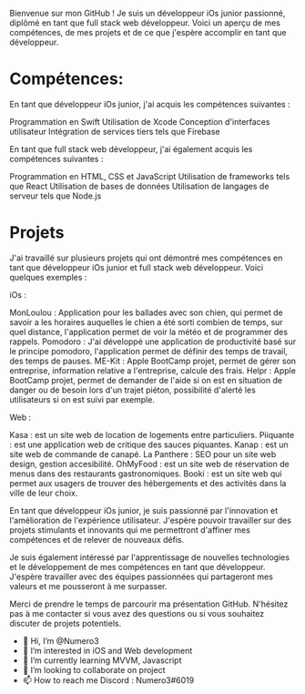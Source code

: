Bienvenue sur mon GitHub ! Je suis un développeur iOs junior passionné, diplômé en tant que full stack web développeur. Voici un aperçu de mes compétences, de mes projets et de ce que j'espère accomplir en tant que développeur.

# Compétences:

En tant que développeur iOs junior, j'ai acquis les compétences suivantes :

Programmation en Swift
Utilisation de Xcode
Conception d'interfaces utilisateur
Intégration de services tiers tels que Firebase

En tant que full stack web développeur, j'ai également acquis les compétences suivantes :

Programmation en HTML, CSS et JavaScript
Utilisation de frameworks tels que React
Utilisation de bases de données
Utilisation de langages de serveur tels que Node.js

# Projets

J'ai travaillé sur plusieurs projets qui ont démontré mes compétences en tant que développeur iOs junior et full stack web développeur. Voici quelques exemples :

iOs : 

MonLoulou : Application pour les ballades avec son chien, qui permet de savoir a les horaires auquelles le chien a été sorti combien de temps, sur quel distance, l'application permet de voir la météo et de programmer des rappels.
Pomodoro : J'ai développé une application de productivité basé sur le principe pomodoro, l'application permet de définir des temps de travail, des temps de pauses.
ME-Kit : Apple BootCamp projet, permet de gérer son entreprise, information relative a l'entreprise, calcule des frais.
Helpr : Apple BootCamp projet, permet de demander de l'aide si on est en situation de danger ou de besoin lors d'un trajet piéton, possibilité d'alerté les utilisateurs si on est suivi par exemple.

Web :

Kasa : est un site web de location de logements entre particuliers.
Piiquante : est une application web de critique des sauces piquantes.
Kanap : est un site web de commande de canapé.
La Panthere : SEO pour un site web design, gestion accesibilité.
OhMyFood : est un site web de réservation de menus dans des restaurants gastronomiques.
Booki : est un site web qui permet aux usagers de trouver des hébergements et des activités dans la ville de leur choix.


En tant que développeur iOs junior, je suis passionné par l'innovation et l'amélioration de l'expérience utilisateur. J'espère pouvoir travailler sur des projets stimulants et innovants qui me permettront d'affiner mes compétences et de relever de nouveaux défis.

Je suis également intéressé par l'apprentissage de nouvelles technologies et le développement de mes compétences en tant que développeur. J'espère travailler avec des équipes passionnées qui partageront mes valeurs et me pousseront à me surpasser.

Merci de prendre le temps de parcourir ma présentation GitHub. N'hésitez pas à me contacter si vous avez des questions ou si vous souhaitez discuter de projets potentiels.

- 👋 Hi, I’m @Numero3
- 👀 I’m interested in iOS and Web development
- 🌱 I’m currently learning MVVM, Javascript
- 💞️ I’m looking to collaborate on project
- 📫 How to reach me Discord : Numero3#6019

<!---
Numero333/Numero333 is a ✨ special ✨ repository because its `README.md` (this file) appears on your GitHub profile.
You can click the Preview link to take a look at your changes.
--->
